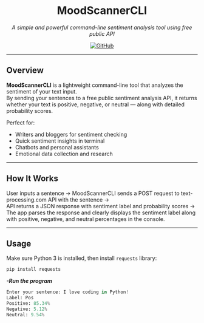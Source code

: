<div align="center">


# MoodScannerCLI  
*A simple and powerful command-line sentiment analysis tool using free public API*

[![GitHub](https://img.shields.io/badge/GitHub-farnaz--tarabi-181717?style=for-the-badge&logo=github&logoColor=white)](https://github.com/farnaztr)


</div>

---

## Overview

**MoodScannerCLI** is a lightweight command-line tool that analyzes the sentiment of your text input.  
By sending your sentences to a free public sentiment analysis API, it returns whether your text is positive, negative, or neutral — along with detailed probability scores.

Perfect for:  

-  Writers and bloggers for sentiment checking  
-  Quick sentiment insights in terminal  
-  Chatbots and personal assistants  
-  Emotional data collection and research  

---


## How It Works

User inputs a sentence → MoodScannerCLI sends a POST request to text-processing.com API with the sentence →  
API returns a JSON response with sentiment label and probability scores →  
The app parses the response and clearly displays the sentiment label along with positive, negative, and neutral percentages in the console.

---

## Usage

Make sure Python 3 is installed, then install `requests` library:

```bash
pip install requests
```
***-Run the program***

```python Text_Analysis.py
Enter your sentence: I love coding in Python!
Label: Pos  
Positive: 85.34%  
Negative: 5.12%  
Neutral: 9.54%
```
